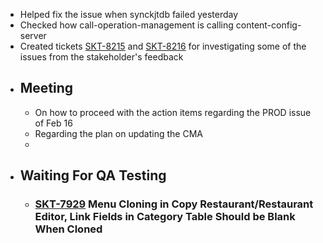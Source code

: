- Helped fix the issue when synckjtdb failed yesterday
- Checked how call-operation-management is calling content-config-server
- Created tickets [SKT-8215](https://wondersco.atlassian.net/browse/SKT-8215) and [SKT-8216](https://wondersco.atlassian.net/browse/SKT-8216) for investigating some of the issues from the stakeholder's feedback
- ## Meeting
	- On how to proceed with the action items regarding the PROD issue of Feb 16
	- Regarding the plan on updating the CMA
	-
- ## Waiting For QA Testing
	- ### [SKT-7929](https://wondersco.atlassian.net/browse/SKT-7929) Menu Cloning in Copy Restaurant/Restaurant Editor, Link Fields in Category Table Should be Blank When Cloned